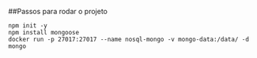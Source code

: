 ##Passos para rodar o projeto

`npm init -y`
</br>
`npm install mongoose`
</br>
`docker run -p 27017:27017 --name nosql-mongo -v mongo-data:/data/ -d mongo`
